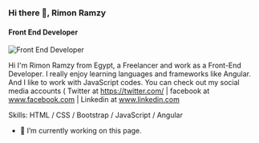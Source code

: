 ### Hi there 👋, Rimon Ramzy
#### Front End Developer
![Front End Developer]([https://e3arabi.com/wp-content/uploads/2021/02/%D9%84%D8%BA%D8%A9-%D8%A7%D9%84%D8%A8%D8%B1%D9%85%D8%AC%D8%A9-%D8%A7%D9%8A%D9%81%D9%84-Eiffel-Programming-Language.jpg](https://github.com/Rimon-Ramzy/Rimon-Ramzy/blob/main/IMG-20220424-WA0022.jpg))

Hi I'm Rimon Ramzy from Egypt, a Freelancer and work as a Front-End Developer. I really enjoy learning languages and frameworks like Angular. And I like to work with JavaScript codes. You can check out my social media accounts ( Twitter at https://twitter.com/ | facebook at www.facebook.com | Linkedin at www.linkedin.com

Skills: HTML / CSS / Bootstrap / JavaScript / Angular

- 🔭 I’m currently working on this page. 







<!-- <img src="https://github-readme-stats.vercel.app/api?username=Rimon-Ramzy&&show_icons=true&title_color=ff9&icon_color=0ff&text_color=0ff&bg_color=000">
 -->
